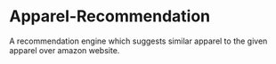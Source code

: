 # Apparel-Recommendation
A recommendation engine which suggests similar apparel to the given apparel over amazon website.
